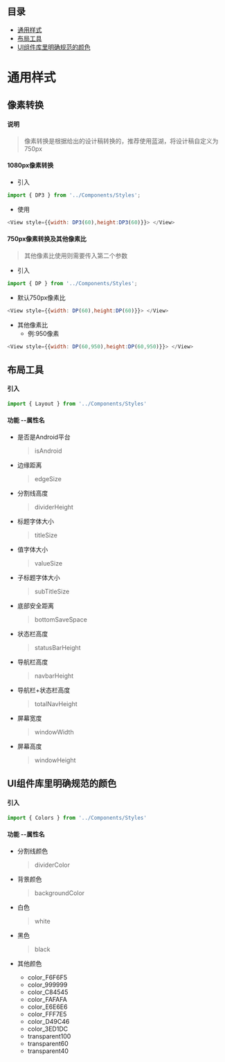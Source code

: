 ## 目录

 - [通用样式](#通用样式)
 - [布局工具](#布局工具)
 - [UI组件库里明确规范的颜色](#UI组件库里明确规范的颜色)

# 通用样式

## 像素转换

#### 说明

> 像素转换是根据给出的设计稿转换的，推荐使用蓝湖，将设计稿自定义为750px

#### 1080px像素转换

- 引入

```js
import { DP3 } from '../Components/Styles';
```

- 使用

```js
<View style={{width: DP3(60),height:DP3(60)}}> </View>
```

#### 750px像素转换及其他像素比

> 其他像素比使用则需要传入第二个参数

- 引入

```js
import { DP } from '../Components/Styles';
```

- 默认750px像素比

```js
<View style={{width: DP(60),height:DP(60)}}> </View>
```

- 其他像素比
  - 例:950像素

```js
<View style={{width: DP(60,950),height:DP(60,950)}}> </View>
```

## 布局工具

#### 引入

  ```js
  import { Layout } from '../Components/Styles'
  ```

#### 功能 --属性名

- 是否是Android平台

  > isAndroid

- 边缘距离

  > edgeSize

- 分割线高度

  > dividerHeight

- 标题字体大小

  > titleSize

- 值字体大小

  > valueSize

- 子标题字体大小

  > subTitleSize

- 底部安全距离

  > bottomSaveSpace

- 状态栏高度

  > statusBarHeight

- 导航栏高度

  > navbarHeight

- 导航栏+状态栏高度

  > totalNavHeight

- 屏幕宽度

  > windowWidth

- 屏幕高度

  > windowHeight

## UI组件库里明确规范的颜色

#### 引入

  ```js
  import { Colors } from '../Components/Styles'
  ```
#### 功能 --属性名

- 分割线颜色

  > dividerColor

- 背景颜色

  > backgroundColor

- 白色

  > white

- 黑色

  > black

- 其他颜色
  - color_F6F6F5
  - color_999999
  - color_C84545
  - color_FAFAFA
  - color_E6E6E6
  - color_FFF7E5
  - color_D49C46
  - color_3ED1DC
  - transparent100
  - transparent60
  - transparent40

